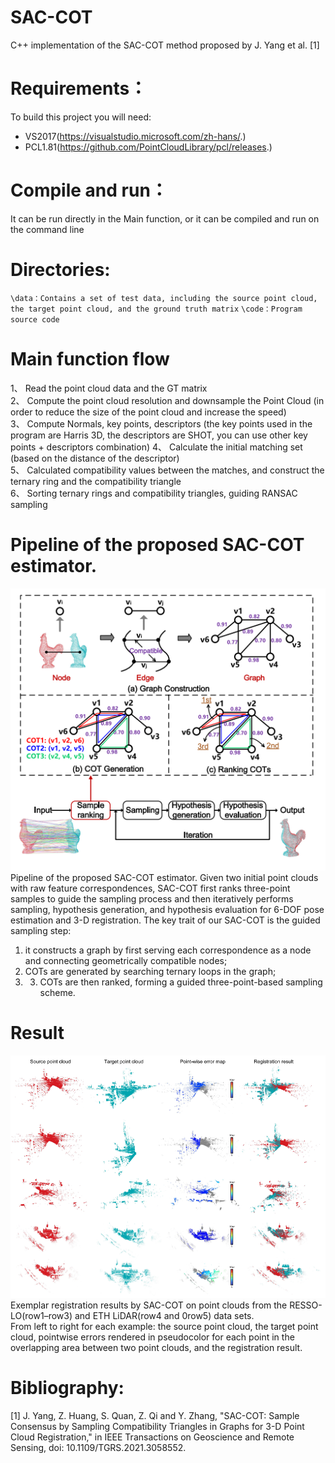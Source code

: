# SAC-COT
C++ implementation of the SAC-COT method proposed by J. Yang et al. [1]

# Requirements：
To build this project you will need:
* VS2017(https://visualstudio.microsoft.com/zh-hans/.)  
* PCL1.81(https://github.com/PointCloudLibrary/pcl/releases.)

# Compile and run：
It can be run directly in the Main function, or it can be compiled and run on the command line  

# Directories:
`\data：Contains a set of test data, including the source point cloud, the target point cloud, and the ground truth matrix`
`\code：Program source code`

# Main function flow
1、 Read the point cloud data and the GT matrix  
2、 Compute the point cloud resolution and downsample the Point Cloud (in order to reduce the size of the point cloud and increase the speed)  
3、 Compute Normals, key points, descriptors (the key points used in the program are Harris 3D, the descriptors are SHOT, you can use other key points + descriptors combination) 
4、 Calculate the initial matching set (based on the distance of the descriptor)  
5、 Calculated compatibility values between the matches, and construct the ternary ring and the compatibility triangle  
6、 Sorting ternary rings and compatibility triangles, guiding RANSAC sampling  

# Pipeline of the proposed SAC-COT estimator.
![image](https://github.com/ytuhzq/SAC-COT/blob/master/images/Pipeline.png)
Pipeline of the proposed SAC-COT estimator. Given two initial point clouds with raw feature correspondences, SAC-COT first ranks three-point samples to guide the sampling process and then iteratively performs sampling, hypothesis generation, and hypothesis evaluation for 6-DOF pose estimation
and 3-D registration. The key trait of our SAC-COT is the guided sampling step:  
1) it constructs a graph by first serving each correspondence as a node and connecting geometrically compatible nodes;  
2) COTs are generated by searching ternary loops in the graph;  
3) 3) COTs are then ranked, forming a guided three-point-based sampling scheme.

# Result
![image](https://github.com/ytuhzq/SAC-COT/blob/master/images/result.png)
Exemplar registration results by SAC-COT on point clouds from the RESSO-LO(row1–row3) and ETH LiDAR(row4 and 0row5) data sets.  
From left to right for each example: the source point cloud, the target point cloud, pointwise errors rendered in pseudocolor for each point in the overlapping area between two point clouds, and the registration result.

# Bibliography:  
[1] J. Yang, Z. Huang, S. Quan, Z. Qi and Y. Zhang, "SAC-COT: Sample Consensus by Sampling Compatibility Triangles in Graphs for 3-D Point Cloud Registration," in IEEE Transactions on Geoscience and Remote Sensing, doi: 10.1109/TGRS.2021.3058552.
